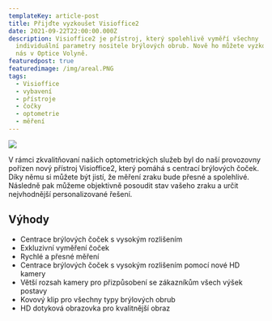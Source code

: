 ```yaml
---
templateKey: article-post
title: Přijďte vyzkoušet Visioffice2
date: 2021-09-22T22:00:00.000Z
description: Visioffice2 je přístroj, který spolehlivě vyměří všechny
  individuální parametry nositele brýlových obrub. Nově ho můžete vyzkoušet i u
  nás v Optice Volyně.
featuredpost: true
featuredimage: /img/areal.PNG
tags:
  - Visioffice
  - vybavení
  - přístroje
  - čočky
  - optometrie
  - měření
---
```

![](/img/areal.png)

V rámci zkvalitňovaní našich optometrických služeb byl do naší provozovny pořízen nový přístroj Visioffice2, který pomáhá s centrací brýlových čoček. Díky němu si můžete být jistí, že měření zraku bude přesné a spolehlivé. Následně pak můžeme objektivně posoudit stav vašeho zraku a určit nejvhodnější personalizované řešení.

## Výhody

* Centrace brýlových čoček s vysokým rozlišením
* Exkluzivní vyměření čoček 
* Rychlé a přesné měření
* Centrace brýlových čoček s vysokým rozlišením pomocí nové HD kamery
* Větší rozsah kamery pro přizpůsobení se zákazníkům všech výšek postavy
* Kovový klip pro všechny typy brýlových obrub
* HD dotyková obrazovka pro kvalitnější obraz